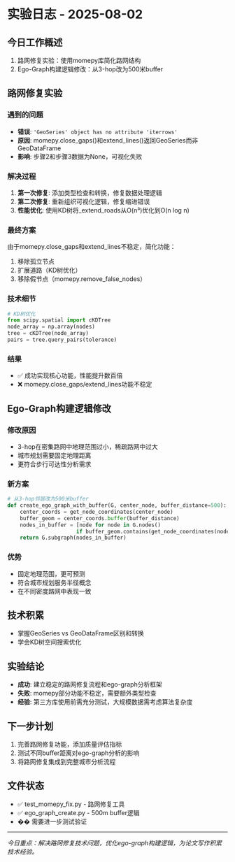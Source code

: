 # 实验日志 - 2025-08-02

## 今日工作概述
1. 路网修复实验：使用momepy库简化路网结构
2. Ego-Graph构建逻辑修改：从3-hop改为500米buffer

## 路网修复实验

### 遇到的问题
- **错误**: `'GeoSeries' object has no attribute 'iterrows'`
- **原因**: momepy.close_gaps()和extend_lines()返回GeoSeries而非GeoDataFrame
- **影响**: 步骤2和步骤3数据为None，可视化失败

### 解决过程
1. **第一次修复**: 添加类型检查和转换，修复数据处理逻辑
2. **第二次修复**: 重新组织可视化逻辑，修复缩进错误
3. **性能优化**: 使用KD树将_extend_roads从O(n³)优化到O(n log n)

### 最终方案
由于momepy.close_gaps和extend_lines不稳定，简化功能：
1. 移除孤立节点
2. 扩展道路（KD树优化）
3. 移除假节点（momepy.remove_false_nodes）

### 技术细节
```python
# KD树优化
from scipy.spatial import cKDTree
node_array = np.array(nodes)
tree = cKDTree(node_array)
pairs = tree.query_pairs(tolerance)
```

### 结果
- ✅ 成功实现核心功能，性能提升数百倍
- ❌ momepy.close_gaps/extend_lines功能不稳定

## Ego-Graph构建逻辑修改

### 修改原因
- 3-hop在密集路网中地理范围过小，稀疏路网中过大
- 城市规划需要固定地理距离
- 更符合步行可达性分析需求

### 新方案
```python
# 从3-hop邻居改为500米buffer
def create_ego_graph_with_buffer(G, center_node, buffer_distance=500):
    center_coords = get_node_coordinates(center_node)
    buffer_geom = center_coords.buffer(buffer_distance)
    nodes_in_buffer = [node for node in G.nodes() 
                      if buffer_geom.contains(get_node_coordinates(node))]
    return G.subgraph(nodes_in_buffer)
```

### 优势
- 固定地理范围，更可预测
- 符合城市规划服务半径概念
- 在不同密度路网中表现一致

## 技术积累
- 掌握GeoSeries vs GeoDataFrame区别和转换
- 学会KD树空间搜索优化

## 实验结论
- **成功**: 建立稳定的路网修复流程和ego-graph分析框架
- **失败**: momepy部分功能不稳定，需要额外类型检查
- **经验**: 第三方库使用前需充分测试，大规模数据需考虑算法复杂度

## 下一步计划
1. 完善路网修复功能，添加质量评估指标
2. 测试不同buffer距离对ego-graph分析的影响
3. 将路网修复集成到完整城市分析流程

## 文件状态
- ✅ test_momepy_fix.py - 路网修复工具
- ✅ ego_graph_create.py - 500m buffer逻辑
- �� 需要进一步测试验证

---
*今日重点：解决路网修复技术问题，优化ego-graph构建逻辑，为论文写作积累技术经验。*